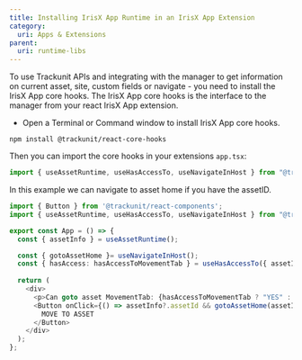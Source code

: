```yaml
---
title: Installing IrisX App Runtime in an IrisX App Extension
category:
  uri: Apps & Extensions
parent:
  uri: runtime-libs
---
```


To use Trackunit APIs and integrating with the manager to get information on current asset, site, custom fields or navigate - you need to install the IrisX App core hooks. The IrisX App core hooks is the interface to the manager from your react IrisX App extension.

- Open a Terminal or Command window to install IrisX App core hooks.

```
npm install @trackunit/react-core-hooks
```



Then you can import the core hooks in your extensions  `app.tsx`:

```typescript
import { useAssetRuntime, useHasAccessTo, useNavigateInHost } from "@trackunit/react-core-hooks";
```

In this example we can navigate to asset home if you have the assetID.

```typescript
import { Button } from '@trackunit/react-components';
import { useAssetRuntime, useHasAccessTo, useNavigateInHost } from "@trackunit/react-core-hooks";

export const App = () => {
  const { assetInfo } = useAssetRuntime();

  const { gotoAssetHome }= useNavigateInHost(); 
  const { hasAccess: hasAccessToMovementTab } = useHasAccessTo({ assetId: assetInfo?.assetId, page: "movement" });
  
  return (
    <div>
      <p>Can goto asset MovementTab: {hasAccessToMovementTab ? "YES" : "NO"}</p>
      <Button onClick={() => assetInfo?.assetId && gotoAssetHome(assetInfo.assetId, { page: "movement" })}>
        MOVE TO ASSET
      </Button>
    </div>
  );
};

```